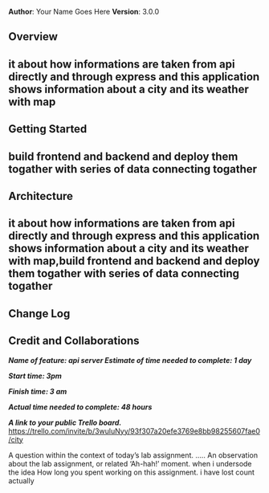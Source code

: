 **Author**: Your Name Goes Here
**Version**: 3.0.0 
## Overview
<!-- Provide a high level overview of what this application is and why you are building it, beyond the fact that it's an assignment for this class. (i.e. What's your problem domain?) -->
## it about how informations are taken from api directly and through express and this application shows information about a city and its weather with map
## Getting Started
<!-- What are the steps that a user must take in order to build this app on their own machine and get it running? -->
## build frontend and backend and deploy them togather with series of data connecting togather
## Architecture
<!-- Provide a detailed description of the application design. What technologies (languages, libraries, etc) you're using, and any other relevant design information. -->
## it about how informations are taken from api directly and through express and this application shows information about a city and its weather with map,build frontend and backend and deploy them togather with series of data connecting togather
## Change Log
<!-- Use this area to document the iterative changes made to your application as each feature is successfully implemented. Use time stamps. Here's an example:

01-01-2001 4:59pm - Application now has a fully-functional express server, with a GET route for the location resource. -->

## Credit and Collaborations
<!-- Give credit (and a link) to other people or resources that helped you build this application. -->


***Name of feature: api server
Estimate of time needed to complete: 1 day***

***Start time: 3pm***

***Finish time: 3 am***

***Actual time needed to complete: 48 hours***


***A link to your public Trello board.***
https://trello.com/invite/b/3wuluNyy/93f307a20efe3769e8bb98255607fae0/city

A question within the context of today’s lab assignment.
.....
An observation about the lab assignment, or related ‘Ah-hah!’ moment.
when i undersode the idea
How long you spent working on this assignment.
i have lost count actually 
